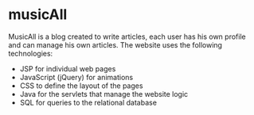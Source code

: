 # musicAll
MusicAll is a blog created to write articles, each user has his own profile and can manage his own articles. The website uses the following technologies:
- JSP for individual web pages
- JavaScript (jQuery) for animations
- CSS to define the layout of the pages
- Java for the servlets that manage the website logic
- SQL for queries to the relational database
